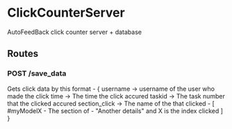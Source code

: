 # ClickCounterServer
AutoFeedBack click counter server + database

## Routes

### POST /save_data
Gets click data by this format - 
{
  username -> username of the user who made the click
  time -> The time the click accured
  taskid -> The task number that the clicked accured
  section_click -> The name of the that clicked - 
  [
    #myModelX - The section of - "Another details" and X is the index clicked
  ] 
}